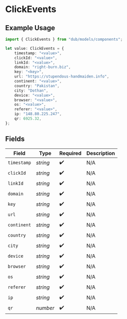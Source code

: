 # ClickEvents

## Example Usage

```typescript
import { ClickEvents } from "dub/models/components";

let value: ClickEvents = {
    timestamp: "<value>",
    clickId: "<value>",
    linkId: "<value>",
    domain: "right-burn.biz",
    key: "<key>",
    url: "https://stupendous-handmaiden.info",
    continent: "<value>",
    country: "Pakistan",
    city: "Dothan",
    device: "<value>",
    browser: "<value>",
    os: "<value>",
    referer: "<value>",
    ip: "148.80.225.247",
    qr: 6925.32,
};
```

## Fields

| Field              | Type               | Required           | Description        |
| ------------------ | ------------------ | ------------------ | ------------------ |
| `timestamp`        | *string*           | :heavy_check_mark: | N/A                |
| `clickId`          | *string*           | :heavy_check_mark: | N/A                |
| `linkId`           | *string*           | :heavy_check_mark: | N/A                |
| `domain`           | *string*           | :heavy_check_mark: | N/A                |
| `key`              | *string*           | :heavy_check_mark: | N/A                |
| `url`              | *string*           | :heavy_check_mark: | N/A                |
| `continent`        | *string*           | :heavy_check_mark: | N/A                |
| `country`          | *string*           | :heavy_check_mark: | N/A                |
| `city`             | *string*           | :heavy_check_mark: | N/A                |
| `device`           | *string*           | :heavy_check_mark: | N/A                |
| `browser`          | *string*           | :heavy_check_mark: | N/A                |
| `os`               | *string*           | :heavy_check_mark: | N/A                |
| `referer`          | *string*           | :heavy_check_mark: | N/A                |
| `ip`               | *string*           | :heavy_check_mark: | N/A                |
| `qr`               | *number*           | :heavy_check_mark: | N/A                |